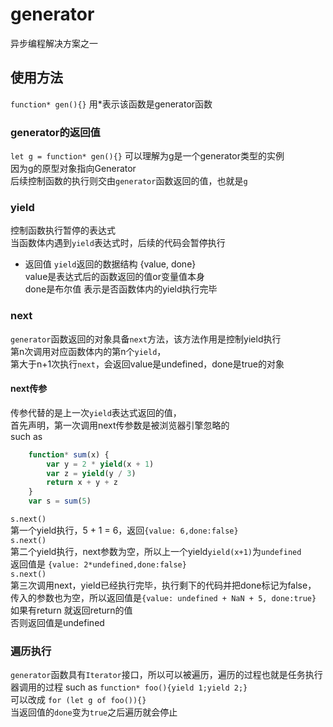 # generator
异步编程解决方案之一

## 使用方法
`function* gen(){}` 用*表示该函数是generator函数

### generator的返回值
`let g = function* gen(){}`
可以理解为g是一个generator类型的实例 <br/>
因为g的原型对象指向Generator<br/>
后续控制函数的执行则交由`generator`函数返回的值，也就是`g`

### yield
控制函数执行暂停的表达式<br />
当函数体内遇到`yield`表达式时，后续的代码会暂停执行
- 返回值
`yield`返回的数据结构 {value, done} <br/>
value是表达式后的函数返回的值or变量值本身<br />
done是布尔值 表示是否函数体内的yield执行完毕

### next
`generator`函数返回的对象具备`next`方法，该方法作用是控制yield执行<br/>
第n次调用对应函数体内的第n个`yield`，<br/>
第大于n+1次执行`next`，会返回value是undefined，done是true的对象

#### next传参
传参代替的是上一次`yield`表达式返回的值，<br/>
首先声明，第一次调用next传参数是被浏览器引擎忽略的<br />
such as <br/>
```javascript
    function* sum(x) {
        var y = 2 * yield(x + 1)
        var z = yield(y / 3)
        return x + y + z
    }
    var s = sum(5)
```
`s.next()` <br/>
第一个yield执行，5 + 1 = 6，返回`{value: 6,done:false}` <br/>
`s.next()` <br/>
第二个yield执行，next参数为空，所以上一个yield`yield(x+1)`为`undefined`<br/>
返回值是 `{value: 2*undefined,done:false}` <br/>
`s.next()` <br/>
第三次调用next，yield已经执行完毕，执行剩下的代码并把done标记为false，<br/>
传入的参数也为空，所以返回值是`{value: undefined + NaN + 5, done:true}`
如果有return 就返回return的值<br/>
否则返回值是undefined

### 遍历执行
`generator`函数具有`Iterator`接口，所以可以被遍历，遍历的过程也就是任务执行器调用的过程
such as
`function* foo(){yield 1;yield 2;}` <br/>
可以改成
`for (let g of foo()){}` <br/>
当返回值的`done`变为`true`之后遍历就会停止



